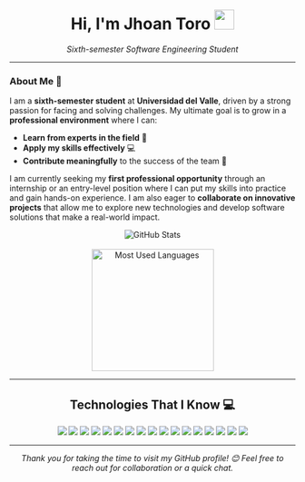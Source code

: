 <h1 align="center">
  Hi, I'm Jhoan Toro <img src="https://media.giphy.com/media/hvRJCLFzcasrR4ia7z/giphy.gif" width="35">
</h1>

<p align="center">
  <em>Sixth-semester Software Engineering Student</em>
</p>

---

### About Me 🌟
I am a **sixth-semester student** at **Universidad del Valle**, driven by a strong passion for facing and solving challenges. My ultimate goal is to grow in a **professional environment** where I can:
- **Learn from experts in the field** 🧠
- **Apply my skills effectively** 💻
- **Contribute meaningfully** to the success of the team 🤝

I am currently seeking my **first professional opportunity** through an internship or an entry-level position where I can put my skills into practice and gain hands-on experience. I am also eager to **collaborate on innovative projects** that allow me to explore new technologies and develop software solutions that make a real-world impact.

<div align="center">
  <img src="https://github-readme-stats.vercel.app/api?username=tjhoan&theme=dark&show_icons=true&count_private=true" alt="GitHub Stats" />
  <br><br>
  <img height=215px src="https://github-readme-stats.vercel.app/api/top-langs?username=tjhoan&show_icons=true&theme=dark&locale=en&layout=compact" alt="Most Used Languages" />
</div>

---

<div align="center">
  <h2>Technologies That I Know 💻</h2>
  <p>
    <img src="https://skillicons.dev/icons?i=git" />
    <img src="https://skillicons.dev/icons?i=github" />
    <img src="https://skillicons.dev/icons?i=html" />
    <img src="https://skillicons.dev/icons?i=css" />
    <img src="https://skillicons.dev/icons?i=js" />
    <img src="https://skillicons.dev/icons?i=ts" />
    <img src="https://skillicons.dev/icons?i=py" />
    <img src="https://skillicons.dev/icons?i=mysql" />
    <img src="https://skillicons.dev/icons?i=nodejs" />
    <img src="https://skillicons.dev/icons?i=react" />
    <img src="https://skillicons.dev/icons?i=tailwind" />
    <img src="https://skillicons.dev/icons?i=bootstrap" />
    <img src="https://skillicons.dev/icons?i=docker" />
    <img src="https://skillicons.dev/icons?i=postman" />
    <img src="https://skillicons.dev/icons?i=vscode" />
    <img src="https://skillicons.dev/icons?i=notion" />
    <img src="https://skillicons.dev/icons?i=linux" />
  </p>
</div>

---

<p align="center">
  <em>Thank you for taking the time to visit my GitHub profile! 😊 Feel free to reach out for collaboration or a quick chat.</em>
</p>
